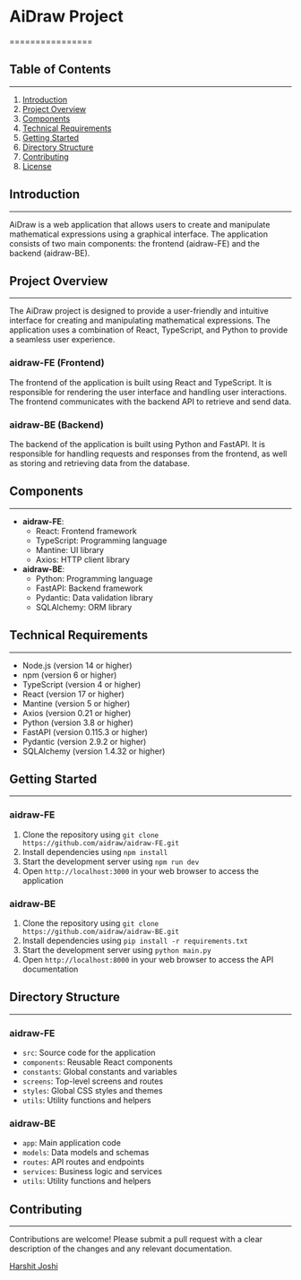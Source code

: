 # AiDraw Project
================

## Table of Contents
-----------------

1. [Introduction](#introduction)
2. [Project Overview](#project-overview)
3. [Components](#components)
4. [Technical Requirements](#technical-requirements)
5. [Getting Started](#getting-started)
6. [Directory Structure](#directory-structure)
7. [Contributing](#contributing)
8. [License](#license)

## Introduction
---------------

AiDraw is a web application that allows users to create and manipulate mathematical expressions using a graphical interface. The application consists of two main components: the frontend (aidraw-FE) and the backend (aidraw-BE).

## Project Overview
-----------------

The AiDraw project is designed to provide a user-friendly and intuitive interface for creating and manipulating mathematical expressions. The application uses a combination of React, TypeScript, and Python to provide a seamless user experience.

### aidraw-FE (Frontend)

The frontend of the application is built using React and TypeScript. It is responsible for rendering the user interface and handling user interactions. The frontend communicates with the backend API to retrieve and send data.

### aidraw-BE (Backend)

The backend of the application is built using Python and FastAPI. It is responsible for handling requests and responses from the frontend, as well as storing and retrieving data from the database.

## Components
-------------

*   **aidraw-FE**:
    *   React: Frontend framework
    *   TypeScript: Programming language
    *   Mantine: UI library
    *   Axios: HTTP client library
*   **aidraw-BE**:
    *   Python: Programming language
    *   FastAPI: Backend framework
    *   Pydantic: Data validation library
    *   SQLAlchemy: ORM library

## Technical Requirements
----------------------

*   Node.js (version 14 or higher)
*   npm (version 6 or higher)
*   TypeScript (version 4 or higher)
*   React (version 17 or higher)
*   Mantine (version 5 or higher)
*   Axios (version 0.21 or higher)
*   Python (version 3.8 or higher)
*   FastAPI (version 0.115.3 or higher)
*   Pydantic (version 2.9.2 or higher)
*   SQLAlchemy (version 1.4.32 or higher)

## Getting Started
-----------------

### aidraw-FE

1.  Clone the repository using `git clone https://github.com/aidraw/aidraw-FE.git`
2.  Install dependencies using `npm install`
3.  Start the development server using `npm run dev`
4.  Open `http://localhost:3000` in your web browser to access the application

### aidraw-BE

1.  Clone the repository using `git clone https://github.com/aidraw/aidraw-BE.git`
2.  Install dependencies using `pip install -r requirements.txt`
3.  Start the development server using `python main.py`
4.  Open `http://localhost:8000` in your web browser to access the API documentation

## Directory Structure
---------------------

### aidraw-FE

*   `src`: Source code for the application
*   `components`: Reusable React components
*   `constants`: Global constants and variables
*   `screens`: Top-level screens and routes
*   `styles`: Global CSS styles and themes
*   `utils`: Utility functions and helpers

### aidraw-BE

*   `app`: Main application code
*   `models`: Data models and schemas
*   `routes`: API routes and endpoints
*   `services`: Business logic and services
*   `utils`: Utility functions and helpers

## Contributing
------------

Contributions are welcome! Please submit a pull request with a clear description of the changes and any relevant documentation.

[Harshit Joshi](https://github.com/Harshitjoc)